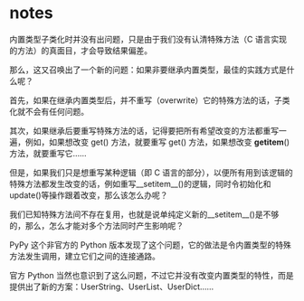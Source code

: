 # notes

内置类型子类化时并没有出问题，只是由于我们没有认清特殊方法（C 语言实现的方法）的真面目，才会导致结果偏差。

那么，这又召唤出了一个新的问题：如果非要继承内置类型，最佳的实践方式是什么呢？

首先，如果在继承内置类型后，并不重写（overwrite）它的特殊方法的话，子类化就不会有任何问题。

其次，如果继承后要重写特殊方法的话，记得要把所有希望改变的方法都重写一遍，例如，如果想改变 get() 方法，就要重写 get() 方法，如果想改变 __getitem__()方法，就要重写它……

但是，如果我们只是想重写某种逻辑（即 C 语言的部分），以便所有用到该逻辑的特殊方法都发生改变的话，例如重写__setitem__()的逻辑，同时令初始化和update()等操作跟着改变，那么该怎么办呢？

我们已知特殊方法间不存在复用，也就是说单纯定义新的__setitem__()是不够的，那么，怎么才能对多个方法同时产生影响呢？

PyPy 这个非官方的 Python 版本发现了这个问题，它的做法是令内置类型的特殊方法发生调用，建立它们之间的连接通路。

官方 Python 当然也意识到了这么问题，不过它并没有改变内置类型的特性，而是提供出了新的方案：UserString、UserList、UserDict……